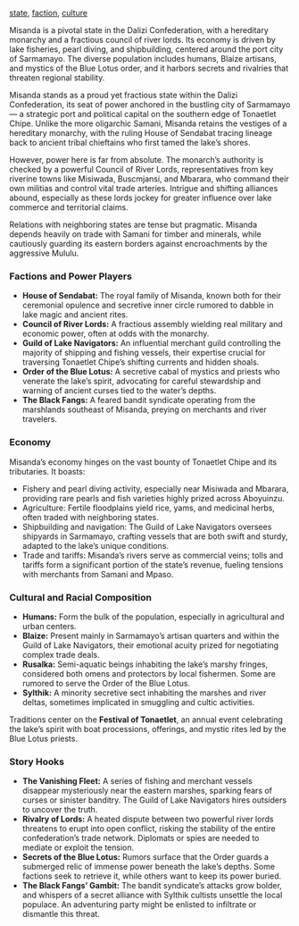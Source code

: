 [state](tags/state), [faction](tags/faction), [culture](tags/culture)

Misanda is a pivotal state in the Dalizi Confederation, with a hereditary monarchy and a fractious council of river lords. Its economy is driven by lake fisheries, pearl diving, and shipbuilding, centered around the port city of Sarmamayo. The diverse population includes humans, Blaize artisans, and mystics of the Blue Lotus order, and it harbors secrets and rivalries that threaten regional stability.

Misanda stands as a proud yet fractious state within the Dalizi Confederation, its seat of power anchored in the bustling city of Sarmamayo— a strategic port and political capital on the southern edge of Tonaetlet Chipe. Unlike the more oligarchic Samani, Misanda retains the vestiges of a hereditary monarchy, with the ruling House of Sendabat tracing lineage back to ancient tribal chieftains who first tamed the lake’s shores.

However, power here is far from absolute. The monarch’s authority is checked by a powerful Council of River Lords, representatives from key riverine towns like Misiwada, Buscmjansi, and Mbarara, who command their own militias and control vital trade arteries. Intrigue and shifting alliances abound, especially as these lords jockey for greater influence over lake commerce and territorial claims.

Relations with neighboring states are tense but pragmatic. Misanda depends heavily on trade with Samani for timber and minerals, while cautiously guarding its eastern borders against encroachments by the aggressive Mululu.

### Factions and Power Players
- **House of Sendabat:** The royal family of Misanda, known both for their ceremonial opulence and secretive inner circle rumored to dabble in lake magic and ancient rites.
- **Council of River Lords:** A fractious assembly wielding real military and economic power, often at odds with the monarchy.
- **Guild of Lake Navigators:** An influential merchant guild controlling the majority of shipping and fishing vessels, their expertise crucial for traversing Tonaetlet Chipe’s shifting currents and hidden shoals.
- **Order of the Blue Lotus:** A secretive cabal of mystics and priests who venerate the lake’s spirit, advocating for careful stewardship and warning of ancient curses tied to the water’s depths.
- **The Black Fangs:** A feared bandit syndicate operating from the marshlands southeast of Misanda, preying on merchants and river travelers.

### Economy
Misanda’s economy hinges on the vast bounty of Tonaetlet Chipe and its tributaries. It boasts:
- Fishery and pearl diving activity, especially near Misiwada and Mbarara, providing rare pearls and fish varieties highly prized across Aboyuinzu.
- Agriculture: Fertile floodplains yield rice, yams, and medicinal herbs, often traded with neighboring states.
- Shipbuilding and navigation: The Guild of Lake Navigators oversees shipyards in Sarmamayo, crafting vessels that are both swift and sturdy, adapted to the lake’s unique conditions.
- Trade and tariffs: Misanda’s rivers serve as commercial veins; tolls and tariffs form a significant portion of the state’s revenue, fueling tensions with merchants from Samani and Mpaso.

### Cultural and Racial Composition
- **Humans:** Form the bulk of the population, especially in agricultural and urban centers.
- **Blaize:** Present mainly in Sarmamayo’s artisan quarters and within the Guild of Lake Navigators, their emotional acuity prized for negotiating complex trade deals.
- **Rusalka:** Semi-aquatic beings inhabiting the lake’s marshy fringes, considered both omens and protectors by local fishermen. Some are rumored to serve the Order of the Blue Lotus.
- **Sylthik:** A minority secretive sect inhabiting the marshes and river deltas, sometimes implicated in smuggling and cultic activities.

Traditions center on the **Festival of Tonaetlet**, an annual event celebrating the lake’s spirit with boat processions, offerings, and mystic rites led by the Blue Lotus priests.

### Story Hooks
- **The Vanishing Fleet:** A series of fishing and merchant vessels disappear mysteriously near the eastern marshes, sparking fears of curses or sinister banditry. The Guild of Lake Navigators hires outsiders to uncover the truth.
- **Rivalry of Lords:** A heated dispute between two powerful river lords threatens to erupt into open conflict, risking the stability of the entire confederation’s trade network. Diplomats or spies are needed to mediate or exploit the tension.
- **Secrets of the Blue Lotus:** Rumors surface that the Order guards a submerged relic of immense power beneath the lake’s depths. Some factions seek to retrieve it, while others want to keep its power buried.
- **The Black Fangs’ Gambit:** The bandit syndicate’s attacks grow bolder, and whispers of a secret alliance with Sylthik cultists unsettle the local populace. An adventuring party might be enlisted to infiltrate or dismantle this threat.